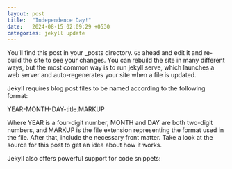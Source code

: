 ```yaml
---
layout: post
title:  "Independence Day!"
date:   2024-08-15 02:09:29 +0530
categories: jekyll update
---
```


You’ll find this post in your _posts directory. `Go` ahead and edit it and re-build the site to see your changes. You can rebuild the site in many different ways, but the most common way is to run jekyll serve, which launches a web server and auto-regenerates your site when a file is updated.

Jekyll requires blog post files to be named according to the following format:

YEAR-MONTH-DAY-title.MARKUP

Where YEAR is a four-digit number, MONTH and DAY are both two-digit numbers, and MARKUP is the file extension representing the format used in the file. After that, include the necessary front matter. Take a look at the source for this post to get an idea about how it works.

Jekyll also offers powerful support for code snippets: